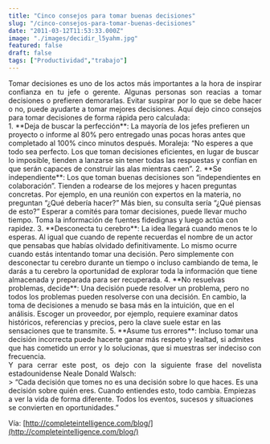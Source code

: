 ```yaml
---
title: "Cinco consejos para tomar buenas decisiones"
slug: "/cinco-consejos-para-tomar-buenas-decisiones"
date: "2011-03-12T11:53:33.000Z"
image: "./images/decidir_l5yahm.jpg"
featured: false
draft: false
tags: ["Productividad","trabajo"]
---
```



<div style="text-align: justify;">Tomar decisiones es uno de los actos más importantes a la hora de inspirar confianza en tu jefe o gerente. Algunas personas son reacias a tomar decisiones o prefieren demorarlas. Evitar suspirar por lo que se debe hacer o no, puede ayudarte a tomar mejores decisiones. Aquí dejo cinco consejos para tomar decisiones de forma rápida pero calculada:</div>1. **Deja de buscar la perfección**: La mayoría de los jefes prefieren un proyecto o informe al 80% pero entregado unas pocas horas antes que completado al 100% cinco minutos después. Moraleja: “No esperes a que todo sea perfecto. Los que toman decisiones eficientes, en lugar de buscar lo imposible, tienden a lanzarse sin tener todas las respuestas y confían en que serán capaces de construir las alas mientras caen”.
2. **Se independiente**: Los que toman buenas decisiones son “independientes en colaboración”. Tienden a rodearse de los mejores y hacen preguntas concretas. Por ejemplo, en una reunión con expertos en la materia, no preguntan “¿Qué debería hacer?” Más bien, su consulta sería “¿Qué piensas de esto?” Esperar a comités para tomar decisiones, puede llevar mucho tiempo. Toma la información de fuentes fidedignas y luego actúa con rapidez.
3. **Desconecta tu cerebro**: La idea llegará cuando menos te lo esperas. Al igual que cuando de repente recuerdas el nombre de un actor que pensabas que habías olvidado definitivamente. Lo mismo ocurre cuando estás intentando tomar una decisión. Pero simplemente con desconectar tu cerebro durante un tiempo o incluso cambiando de tema, le darás a tu cerebro la oportunidad de explorar toda la información que tiene almacenada y preparada para ser recuperada.
4. **No resuelvas problemas, decide**: Una decisión puede resolver un problema, pero no todos los problemas pueden resolverse con una decisión. En cambio, la toma de decisiones a menudo se basa más en la intuición, que en el análisis. Escoger un proveedor, por ejemplo, requiere examinar datos históricos, referencias y precios, pero la clave suele estar en las sensaciones que te transmite.
5. **Asume tus errores**: Incluso tomar una decisión incorrecta puede hacerte ganar más respeto y lealtad, si admites que has cometido un error y lo solucionas, que si muestras ser indeciso con frecuencia.

<div style="text-align: justify;">Y para cerrar este post, os dejo con la siguiente frase del novelista estadounidense Neale Donald Walsch:</div>> “Cada decisión que tomes no es una decisión sobre lo que haces. Es una decisión sobre quién eres. Cuando entiendes esto, todo cambia. Empiezas a ver la vida de forma diferente. Todos los eventos, sucesos y situaciones se convierten en oportunidades.”

Vía: [http://completeintelligence.com/blog/](http://completeintelligence.com/blog/)



